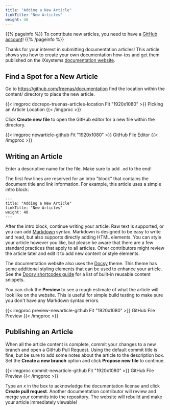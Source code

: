 ```yaml
---
title: "Adding a New Article"
linkTitle: "New Articles"
weight: 40
---
```


{{% pageinfo %}}
To contribute new articles, you need to have a [GitHub account](https://github.com)!
{{% /pageinfo %}}

Thanks for your interest in submitting documentation articles!
This article shows you how to create your own documentation how-tos and get them published on the iXsystems [documentation website](docs.ixsystems.com).

## Find a Spot for a New Article

Go to https://github.com/freenas/documentation find the location within the content/ directory to place the new article.

{{< imgproc docrepo-truenas-articles-location Fit "1920x1080" >}}
Picking an Article Location
{{< /imgproc >}}

Click **Create new file** to open the GitHub editor for a new file within the directory.

{{< imgproc newarticle-github Fit "1920x1080" >}}
GitHub File Editor
{{< /imgproc >}}


## Writing an Article

Enter a descriptive name for the file. Make sure to add `.md` to the end!

The first few lines are reserved for an intro "block" that contains the document title and link information.
For example, this article uses a simple intro block:

```
---
title: "Adding a New Article"
linkTitle: "New Articles"
weight: 40
---
```

After the intro block, continue writing your article.
Raw text is supported, or you can add [Markdown](https://daringfireball.net/projects/markdown/) syntax.
Markdown is designed to be easy to write and read, but also supports directly adding HTML elements.
You can style your article however you like, but please be aware that there are a few standard practices that apply to all articles.
Other contributors might review the article later and edit it to add new content or style elements.

The documentation website also uses the [Docsy](https://github.com/google/docsy) theme.
This theme has some additional styling elements that can be used to enhance your article.
See the [Docsy shortcodes guide](https://www.docsy.dev/docs/adding-content/shortcodes/) for a list of built-in reusable content snippets.

You can click the **Preview** to see a rough estimate of what the article will look like on the website.
This is useful for simple build testing to make sure you don't have any Markdown syntax errors.

{{< imgproc preview-newarticle-github Fit "1920x1080" >}}
GitHub File Preview
{{< /imgproc >}}

## Publishing an Article

When all the article content is complete, commit your changes to a new branch and open a GitHub Pull Request.
Using the default commit title is fine, but be sure to add some notes about the article to the description box.
Set the **Create a new branch** option and click **Propose new file** to continue.

{{< imgproc commit-newarticle-github Fit "1920x1080" >}}
GitHub File Preview
{{< /imgproc >}}

Type an *x* in the box to acknowledge the documentation license and click **Create pull request**.
Another documentation contributor will review and merge your commits into the repository.
The website will rebuild and make your article immediately viewable!
